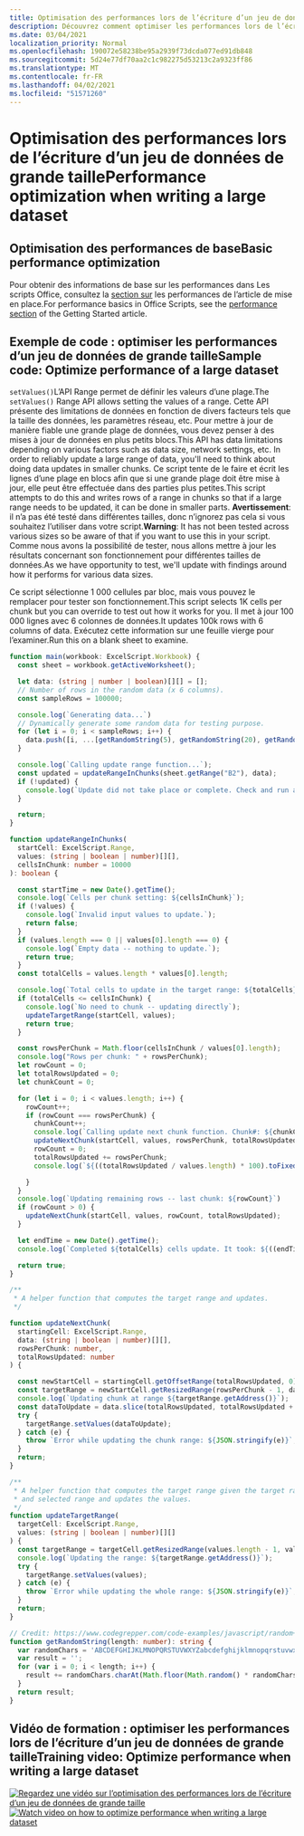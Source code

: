 ```yaml
---
title: Optimisation des performances lors de l’écriture d’un jeu de données de grande taille
description: Découvrez comment optimiser les performances lors de l’écriture d’un jeu de données de grande taille dans les scripts Office.
ms.date: 03/04/2021
localization_priority: Normal
ms.openlocfilehash: 190072e58238be95a2939f73dcda077ed91db848
ms.sourcegitcommit: 5d24e77df70aa2c1c982275d53213c2a9323ff86
ms.translationtype: MT
ms.contentlocale: fr-FR
ms.lasthandoff: 04/02/2021
ms.locfileid: "51571260"
---
```

# <a name="performance-optimization-when-writing-a-large-dataset"></a><span data-ttu-id="b0601-103">Optimisation des performances lors de l’écriture d’un jeu de données de grande taille</span><span class="sxs-lookup"><span data-stu-id="b0601-103">Performance optimization when writing a large dataset</span></span>

## <a name="basic-performance-optimization"></a><span data-ttu-id="b0601-104">Optimisation des performances de base</span><span class="sxs-lookup"><span data-stu-id="b0601-104">Basic performance optimization</span></span>

<span data-ttu-id="b0601-105">Pour obtenir des informations de base sur les performances dans Les scripts Office, consultez la [section sur](getting-started.md#basic-performance-considerations) les performances de l’article de mise en place.</span><span class="sxs-lookup"><span data-stu-id="b0601-105">For performance basics in Office Scripts, see the [performance section](getting-started.md#basic-performance-considerations) of the Getting Started article.</span></span>

## <a name="sample-code-optimize-performance-of-a-large-dataset"></a><span data-ttu-id="b0601-106">Exemple de code : optimiser les performances d’un jeu de données de grande taille</span><span class="sxs-lookup"><span data-stu-id="b0601-106">Sample code: Optimize performance of a large dataset</span></span>

<span data-ttu-id="b0601-107">`setValues()`L’API Range permet de définir les valeurs d’une plage.</span><span class="sxs-lookup"><span data-stu-id="b0601-107">The `setValues()` Range API allows setting the values of a range.</span></span> <span data-ttu-id="b0601-108">Cette API présente des limitations de données en fonction de divers facteurs tels que la taille des données, les paramètres réseau, etc. Pour mettre à jour de manière fiable une grande plage de données, vous devez penser à des mises à jour de données en plus petits blocs.</span><span class="sxs-lookup"><span data-stu-id="b0601-108">This API has data limitations depending on various factors such as data size, network settings, etc. In order to reliably update a large range of data, you'll need to think about doing data updates in smaller chunks.</span></span> <span data-ttu-id="b0601-109">Ce script tente de le faire et écrit les lignes d’une plage en blocs afin que si une grande plage doit être mise à jour, elle peut être effectuée dans des parties plus petites.</span><span class="sxs-lookup"><span data-stu-id="b0601-109">This script attempts to do this and writes rows of a range in chunks so that if a large range needs to be updated, it can be done in smaller parts.</span></span> <span data-ttu-id="b0601-110">**Avertissement**: il n’a pas été testé dans différentes tailles, donc n’ignorez pas cela si vous souhaitez l’utiliser dans votre script.</span><span class="sxs-lookup"><span data-stu-id="b0601-110">**Warning**: It has not been tested across various sizes so be aware of that if you want to use this in your script.</span></span> <span data-ttu-id="b0601-111">Comme nous avons la possibilité de tester, nous allons mettre à jour les résultats concernant son fonctionnement pour différentes tailles de données.</span><span class="sxs-lookup"><span data-stu-id="b0601-111">As we have opportunity to test, we'll update with findings around how it performs for various data sizes.</span></span>

<span data-ttu-id="b0601-112">Ce script sélectionne 1 000 cellules par bloc, mais vous pouvez le remplacer pour tester son fonctionnement.</span><span class="sxs-lookup"><span data-stu-id="b0601-112">This script selects 1K cells per chunk but you can override to test out how it works for you.</span></span> <span data-ttu-id="b0601-113">Il met à jour 100 000 lignes avec 6 colonnes de données.</span><span class="sxs-lookup"><span data-stu-id="b0601-113">It updates 100k rows with 6 columns of data.</span></span> <span data-ttu-id="b0601-114">Exécutez cette information sur une feuille vierge pour l’examiner.</span><span class="sxs-lookup"><span data-stu-id="b0601-114">Run this on a blank sheet to examine.</span></span>

```TypeScript
function main(workbook: ExcelScript.Workbook) {
  const sheet = workbook.getActiveWorksheet();

  let data: (string | number | boolean)[][] = [];
  // Number of rows in the random data (x 6 columns).
  const sampleRows = 100000;

  console.log(`Generating data...`)
  // Dynamically generate some random data for testing purpose. 
  for (let i = 0; i < sampleRows; i++) {
    data.push([i, ...[getRandomString(5), getRandomString(20), getRandomString(10), Math.random()], "Sample data"]);
  }

  console.log(`Calling update range function...`);
  const updated = updateRangeInChunks(sheet.getRange("B2"), data);
  if (!updated) {
    console.log(`Update did not take place or complete. Check and run again.`)
  }

  return;
}

function updateRangeInChunks(
  startCell: ExcelScript.Range,
  values: (string | boolean | number)[][],
  cellsInChunk: number = 10000
): boolean {

  const startTime = new Date().getTime();
  console.log(`Cells per chunk setting: ${cellsInChunk}`);
  if (!values) {
    console.log(`Invalid input values to update.`);
    return false;
  }
  if (values.length === 0 || values[0].length === 0) {
    console.log(`Empty data -- nothing to update.`);
    return true;
  }
  const totalCells = values.length * values[0].length;

  console.log(`Total cells to update in the target range: ${totalCells}`);
  if (totalCells <= cellsInChunk) {
    console.log(`No need to chunk -- updating directly`);
    updateTargetRange(startCell, values);
    return true;
  }

  const rowsPerChunk = Math.floor(cellsInChunk / values[0].length);
  console.log("Rows per chunk: " + rowsPerChunk);
  let rowCount = 0;
  let totalRowsUpdated = 0;
  let chunkCount = 0;

  for (let i = 0; i < values.length; i++) {
    rowCount++;
    if (rowCount === rowsPerChunk) {
      chunkCount++;
      console.log(`Calling update next chunk function. Chunk#: ${chunkCount}`);
      updateNextChunk(startCell, values, rowsPerChunk, totalRowsUpdated);
      rowCount = 0;
      totalRowsUpdated += rowsPerChunk;
      console.log(`${((totalRowsUpdated / values.length) * 100).toFixed(1)}% Done`);

    }
  }
  console.log(`Updating remaining rows -- last chunk: ${rowCount}`)
  if (rowCount > 0) {
    updateNextChunk(startCell, values, rowCount, totalRowsUpdated);
  }

  let endTime = new Date().getTime();
  console.log(`Completed ${totalCells} cells update. It took: ${((endTime - startTime) / 1000).toFixed(6)} seconds to complete. ${((((endTime  - startTime) / 1000)) / cellsInChunk).toFixed(8)} seconds per ${cellsInChunk} cells-chunk.`);

  return true;
}

/**
 * A helper function that computes the target range and updates. 
 */

function updateNextChunk(
  startingCell: ExcelScript.Range,
  data: (string | boolean | number)[][],
  rowsPerChunk: number,
  totalRowsUpdated: number
) {

  const newStartCell = startingCell.getOffsetRange(totalRowsUpdated, 0);
  const targetRange = newStartCell.getResizedRange(rowsPerChunk - 1, data[0].length - 1);
  console.log(`Updating chunk at range ${targetRange.getAddress()}`);
  const dataToUpdate = data.slice(totalRowsUpdated, totalRowsUpdated + rowsPerChunk);
  try {
    targetRange.setValues(dataToUpdate);
  } catch (e) {
    throw `Error while updating the chunk range: ${JSON.stringify(e)}`;
  }
  return;
}

/**
 * A helper function that computes the target range given the target range's starting cell
 * and selected range and updates the values.
 */
function updateTargetRange(
  targetCell: ExcelScript.Range,
  values: (string | boolean | number)[][]
) {
  const targetRange = targetCell.getResizedRange(values.length - 1, values[0].length - 1);
  console.log(`Updating the range: ${targetRange.getAddress()}`);
  try {
    targetRange.setValues(values);
  } catch (e) {
    throw `Error while updating the whole range: ${JSON.stringify(e)}`;
  }
  return;
}

// Credit: https://www.codegrepper.com/code-examples/javascript/random+text+generator+javascript
function getRandomString(length: number): string {
  var randomChars = 'ABCDEFGHIJKLMNOPQRSTUVWXYZabcdefghijklmnopqrstuvwxyz0123456789';
  var result = '';
  for (var i = 0; i < length; i++) {
    result += randomChars.charAt(Math.floor(Math.random() * randomChars.length));
  }
  return result;
}
```

## <a name="training-video-optimize-performance-when-writing-a-large-dataset"></a><span data-ttu-id="b0601-115">Vidéo de formation : optimiser les performances lors de l’écriture d’un jeu de données de grande taille</span><span class="sxs-lookup"><span data-stu-id="b0601-115">Training video: Optimize performance when writing a large dataset</span></span>

<span data-ttu-id="b0601-116">[![Regardez une vidéo sur l’optimisation des performances lors de l’écriture d’un jeu de données de grande taille](../../images/largedata-vid.png)](https://youtu.be/BP9Kp0Ltj7U "Vidéo sur l’optimisation des performances lors de l’écriture d’un jeu de données de grande taille")</span><span class="sxs-lookup"><span data-stu-id="b0601-116">[![Watch video on how to optimize performance when writing a large dataset](../../images/largedata-vid.png)](https://youtu.be/BP9Kp0Ltj7U "Video on how to optimize performance when writing a large dataset")</span></span>
